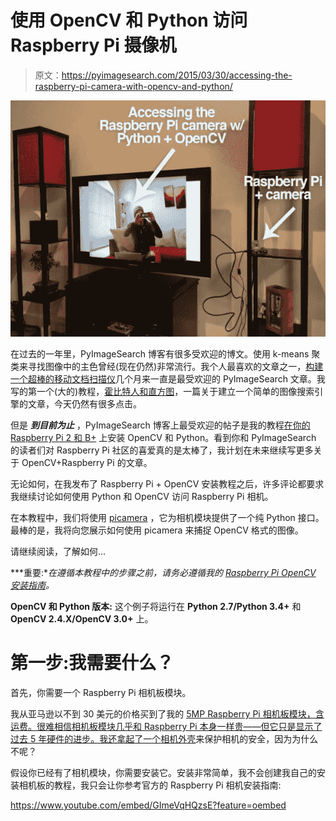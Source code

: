 # 使用 OpenCV 和 Python 访问 Raspberry Pi 摄像机

> 原文：<https://pyimagesearch.com/2015/03/30/accessing-the-raspberry-pi-camera-with-opencv-and-python/>

[![raspi_still_example_1](img/3f4db8802606628b610aea773b0189b4.png)](https://pyimagesearch.com/wp-content/uploads/2015/03/raspi_still_example_1.jpg)

在过去的一年里，PyImageSearch 博客有很多受欢迎的博文。使用 k-means 聚类来寻找图像中的主色曾经(现在仍然)非常流行。我个人最喜欢的文章之一，[构建一个超棒的移动文档扫描仪](https://pyimagesearch.com/2014/09/01/build-kick-ass-mobile-document-scanner-just-5-minutes/ "How to Build a Kick-Ass Mobile Document Scanner in Just 5 Minutes")几个月来一直是最受欢迎的 PyImageSearch 文章。我写的第一个(大的)教程，[霍比特人和直方图](https://pyimagesearch.com/2014/01/27/hobbits-and-histograms-a-how-to-guide-to-building-your-first-image-search-engine-in-python/ "Hobbits and Histograms – A How-To Guide to Building Your First Image Search Engine in Python")，一篇关于建立一个简单的图像搜索引擎的文章，今天仍然有很多点击。

但是 ***到目前为止*** ，PyImageSearch 博客上最受欢迎的帖子是我的教程[在你的 Raspberry Pi 2 和 B+](https://pyimagesearch.com/2015/02/23/install-opencv-and-python-on-your-raspberry-pi-2-and-b/ "Install OpenCV and Python on your Raspberry Pi 2 and B+") 上安装 OpenCV 和 Python。看到你和 PyImageSearch 的读者们对 Raspberry Pi 社区的喜爱真的是太棒了，我计划在未来继续写更多关于 OpenCV+Raspberry Pi 的文章。

无论如何，在我发布了 Raspberry Pi + OpenCV 安装教程之后，许多评论都要求我继续讨论如何使用 Python 和 OpenCV 访问 Raspberry Pi 相机。

在本教程中，我们将使用 [picamera](https://picamera.readthedocs.org/en/release-1.9/) ，它为相机模块提供了一个纯 Python 接口。最棒的是，我将向您展示如何使用 picamera 来捕捉 OpenCV 格式的图像。

请继续阅读，了解如何…

***重要:**在遵循本教程中的步骤之前，请务必遵循我的 [Raspberry Pi OpenCV 安装指南](https://pyimagesearch.com/opencv-tutorials-resources-guides/)。*

**OpenCV 和 Python 版本:**
这个例子将运行在 **Python 2.7/Python 3.4+** 和 **OpenCV 2.4.X/OpenCV 3.0+** 上。

# 第一步:我需要什么？

首先，你需要一个 Raspberry Pi 相机板模块。

我从亚马逊以不到 30 美元的价格买到了我的 [5MP Raspberry Pi 相机板模块，含运费。很难相信相机板模块几乎和 Raspberry Pi 本身一样贵——但它只是显示了过去 5 年硬件的进步。我还拿起了一个](http://www.amazon.com/gp/product/B00E1GGE40/ref=as_li_tl?ie=UTF8&camp=1789&creative=390957&creativeASIN=B00E1GGE40&linkCode=as2&tag=trndingcom-20&linkId=XF5KMO3TGBUENU5T)[相机外壳](http://www.amazon.com/gp/product/B00IJZJKK4/ref=as_li_tl?ie=UTF8&camp=1789&creative=390957&creativeASIN=B00IJZJKK4&linkCode=as2&tag=trndingcom-20&linkId=PMQZXV7K7MWCPAZ3)来保护相机的安全，因为为什么不呢？

假设你已经有了相机模块，你需要安装它。安装非常简单，我不会创建我自己的安装相机板的教程，我只会让你参考官方的 Raspberry Pi 相机安装指南:

<https://www.youtube.com/embed/GImeVqHQzsE?feature=oembed>